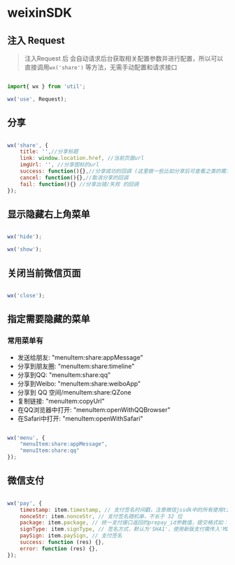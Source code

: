 # weixinSDK

## 注入 Request

> 注入Request 后 会自动请求后台获取相关配置参数并进行配置，所以可以直接调用`wx('share')` 等方法，无需手动配置和请求接口

```javascript

import{ wx } from 'util';

wx('use', Request);

```

## 分享

```javascript

wx('share', {
    title: '',//分享标题
    link: window.location.href, //当前页面url
    imgUrl: '', //分享图标的url
    success: function(){},//分享成功的回调 (这里做一些比如分享后可查看之类的需求的时候就用到了)
    cancel: function(){},//取消分享的回调
    fail: function(){} //分享出错/失败 的回调
});

```

## 显示隐藏右上角菜单

```javascript

wx('hide');

wx('show');

```

## 关闭当前微信页面

```javascript

wx('close');

```

## 指定需要隐藏的菜单

### 常用菜单有

* 发送给朋友: "menuItem:share:appMessage"
* 分享到朋友圈: "menuItem:share:timeline"
* 分享到QQ: "menuItem:share:qq"
* 分享到Weibo: "menuItem:share:weiboApp"
* 分享到 QQ 空间/menuItem:share:QZone
* 复制链接: "menuItem:copyUrl"
* 在QQ浏览器中打开: "menuItem:openWithQQBrowser"
* 在Safari中打开: "menuItem:openWithSafari"

```javascript

wx('menu', {
    "menuItem:share:appMessage",
    "menuItem:share:qq"
});

```

## 微信支付

```javascript

wx('pay', {
    timestamp: item.timestamp, // 支付签名时间戳，注意微信jssdk中的所有使用timestamp字段均为小写。
    nonceStr: item.nonceStr, // 支付签名随机串，不长于 32 位
    package: item.package, // 统一支付接口返回的prepay_id参数值，提交格式如：prepay_id=***）
    signType: item.signType, // 签名方式，默认为'SHA1'，使用新版支付需传入'MD5'
    paySign: item.paySign, // 支付签名
    success: function (res) {},
    error: function (res) {},
});

```